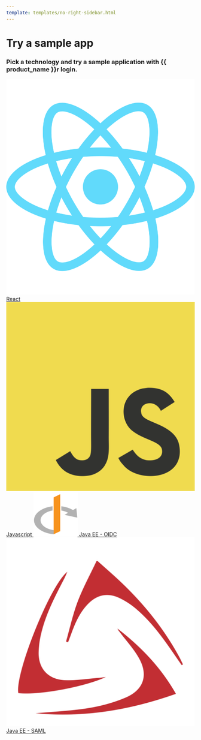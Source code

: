```yaml
---
template: templates/no-right-sidebar.html
---
```


<div class="center-all">
  <h1>Try a sample app</h1>
  <h3>Pick a technology and try a sample application with {{ product_name }}r login.</h3>

  <div class="cards-container">
    <a href="../../get-started/try-samples/qsg-spa-react/" class="card square">
      <img src="../../assets/img/logo/react-logo.svg" alt="React" />
      <span>React</span>
    </a>
    <a href="../../get-started/try-samples/qsg-spa-javascript/" class="card square">
      <img src="../../assets/img/logo/javascript-logo.svg" alt="Javascript" />
      <span>Javascript</span>
    </a>
    <a href="../../get-started/try-samples/qsg-oidc-webapp-java-ee/" class="card square">
      <img src="../../assets/img/logo/oidc-logo.svg" alt="Java EE - OIDC" />
      <span>Java EE - OIDC</span>
    </a>
    <a href="../../get-started/try-samples/qsg-saml-webapp-java-ee/" class="card square">
      <img src="../../assets/img/logo/saml-logo.svg" alt="Java EE - SAML" />
      <span>Java EE - SAML</span>
    </a>
  </div>
</div>

